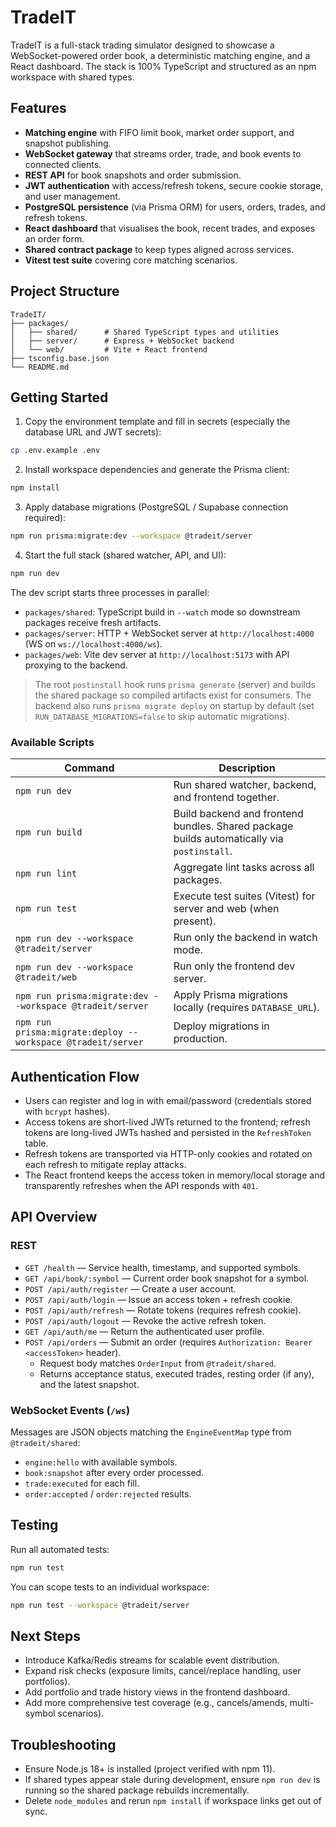 # TradeIT

TradeIT is a full-stack trading simulator designed to showcase a WebSocket-powered order book, a deterministic matching engine, and a React dashboard. The stack is 100% TypeScript and structured as an npm workspace with shared types.

## Features

- **Matching engine** with FIFO limit book, market order support, and snapshot publishing.
- **WebSocket gateway** that streams order, trade, and book events to connected clients.
- **REST API** for book snapshots and order submission.
- **JWT authentication** with access/refresh tokens, secure cookie storage, and user management.
- **PostgreSQL persistence** (via Prisma ORM) for users, orders, trades, and refresh tokens.
- **React dashboard** that visualises the book, recent trades, and exposes an order form.
- **Shared contract package** to keep types aligned across services.
- **Vitest test suite** covering core matching scenarios.

## Project Structure

```
TradeIT/
├── packages/
│   ├── shared/      # Shared TypeScript types and utilities
│   ├── server/      # Express + WebSocket backend
│   └── web/         # Vite + React frontend
├── tsconfig.base.json
└── README.md
```

## Getting Started

1. Copy the environment template and fill in secrets (especially the database URL and JWT secrets):

  ```bash
  cp .env.example .env
  ```

2. Install workspace dependencies and generate the Prisma client:

  ```bash
  npm install
  ```

3. Apply database migrations (PostgreSQL / Supabase connection required):

  ```bash
  npm run prisma:migrate:dev --workspace @tradeit/server
  ```

4. Start the full stack (shared watcher, API, and UI):

  ```bash
  npm run dev
  ```

The dev script starts three processes in parallel:

- `packages/shared`: TypeScript build in `--watch` mode so downstream packages receive fresh artifacts.
- `packages/server`: HTTP + WebSocket server at `http://localhost:4000` (WS on `ws://localhost:4000/ws`).
- `packages/web`: Vite dev server at `http://localhost:5173` with API proxying to the backend.

> The root `postinstall` hook runs `prisma generate` (server) and builds the shared package so compiled artifacts exist for consumers.
> The backend also runs `prisma migrate deploy` on startup by default (set `RUN_DATABASE_MIGRATIONS=false` to skip automatic migrations).

### Available Scripts

| Command | Description |
| ------- | ----------- |
| `npm run dev` | Run shared watcher, backend, and frontend together. |
| `npm run build` | Build backend and frontend bundles. Shared package builds automatically via `postinstall`. |
| `npm run lint` | Aggregate lint tasks across all packages. |
| `npm run test` | Execute test suites (Vitest) for server and web (when present). |
| `npm run dev --workspace @tradeit/server` | Run only the backend in watch mode. |
| `npm run dev --workspace @tradeit/web` | Run only the frontend dev server. |
| `npm run prisma:migrate:dev --workspace @tradeit/server` | Apply Prisma migrations locally (requires `DATABASE_URL`). |
| `npm run prisma:migrate:deploy --workspace @tradeit/server` | Deploy migrations in production. |

## Authentication Flow

- Users can register and log in with email/password (credentials stored with `bcrypt` hashes).
- Access tokens are short-lived JWTs returned to the frontend; refresh tokens are long-lived JWTs hashed and persisted in the `RefreshToken` table.
- Refresh tokens are transported via HTTP-only cookies and rotated on each refresh to mitigate replay attacks.
- The React frontend keeps the access token in memory/local storage and transparently refreshes when the API responds with `401`.

## API Overview

### REST

- `GET /health` &mdash; Service health, timestamp, and supported symbols.
- `GET /api/book/:symbol` &mdash; Current order book snapshot for a symbol.
- `POST /api/auth/register` &mdash; Create a user account.
- `POST /api/auth/login` &mdash; Issue an access token + refresh cookie.
- `POST /api/auth/refresh` &mdash; Rotate tokens (requires refresh cookie).
- `POST /api/auth/logout` &mdash; Revoke the active refresh token.
- `GET /api/auth/me` &mdash; Return the authenticated user profile.
- `POST /api/orders` &mdash; Submit an order (requires `Authorization: Bearer <accessToken>` header).
  - Request body matches `OrderInput` from `@tradeit/shared`.
  - Returns acceptance status, executed trades, resting order (if any), and the latest snapshot.

### WebSocket Events (`/ws`)

Messages are JSON objects matching the `EngineEventMap` type from `@tradeit/shared`:

- `engine:hello` with available symbols.
- `book:snapshot` after every order processed.
- `trade:executed` for each fill.
- `order:accepted` / `order:rejected` results.

## Testing

Run all automated tests:

```bash
npm run test
```

You can scope tests to an individual workspace:

```bash
npm run test --workspace @tradeit/server
```

## Next Steps

- Introduce Kafka/Redis streams for scalable event distribution.
- Expand risk checks (exposure limits, cancel/replace handling, user portfolios).
- Add portfolio and trade history views in the frontend dashboard.
- Add more comprehensive test coverage (e.g., cancels/amends, multi-symbol scenarios).

## Troubleshooting

- Ensure Node.js 18+ is installed (project verified with npm 11).
- If shared types appear stale during development, ensure `npm run dev` is running so the shared package rebuilds incrementally.
- Delete `node_modules` and rerun `npm install` if workspace links get out of sync.
